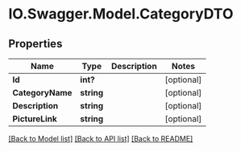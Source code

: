 # IO.Swagger.Model.CategoryDTO
## Properties

Name | Type | Description | Notes
------------ | ------------- | ------------- | -------------
**Id** | **int?** |  | [optional] 
**CategoryName** | **string** |  | [optional] 
**Description** | **string** |  | [optional] 
**PictureLink** | **string** |  | [optional] 

[[Back to Model list]](../README.md#documentation-for-models) [[Back to API list]](../README.md#documentation-for-api-endpoints) [[Back to README]](../README.md)

